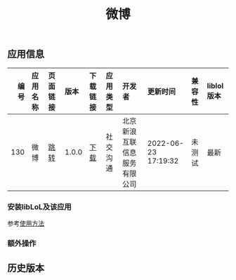 ﻿---
id: 130
title: 微博
toc: true
weight: 130
---

## 应用信息 
|   编号 | 应用名称   | 页面链接                                       | 版本    | 下载链接                                                                    | 应用类型   | 开发者            | 更新时间                | 兼容性   | liblol版本   |
|-----:|:-------|:-------------------------------------------|:------|:------------------------------------------------------------------------|:-------|:---------------|:--------------------|:------|:-----------|
|  130 | 微博     | [跳转](http://app.loongapps.cn/#/detail/130) | 1.0.0 | [下载](http://113.24.212.22:8090/upload/file/weibo_1.0.0_loongarch64.deb) | 社交沟通   | 北京新浪互联信息服务有限公司 | 2022-06-23 17:19:32 | 未测试   | 最新         |
### 安装libLoL及该应用 
参考[使用方法](/docs/usage) 
### 额外操作 


## 历史版本 
 
